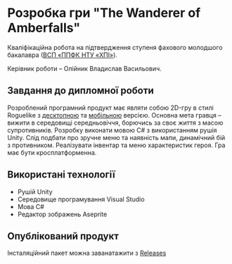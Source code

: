# Розробка гри "The Wanderer of Amberfalls"
Кваліфікаційна робота на підтвердження ступеня фахового молодшого бакалавра ([ВСП «ППФК НТУ «ХПІ»](https://www.polytechnic.poltava.ua/)).

Керівник роботи – Олійник Владислав Васильович. 

## Завдання до дипломної роботи
Розроблений програмний продукт має являти собою 2D-гру в стилі Roguelike з [десктопною](https://github.com/IlnitskijMaksim/The_Wanderer_of_Amberfalls/tree/pc) та [мобільною](https://github.com/IlnitskijMaksim/The_Wanderer_of_Amberfalls/tree/mobile) версією. Основна мета гравця – вижити в середовищі середньовіччя, борючись за своє життя з масою супротивників. Розробку виконати мовою C# з використанням рушія Unity. Слід подбати про зручне меню та наявність мапи, динамічний бій з противником. Реалізувати інвентар та меню характеристик героя. Гра має бути кросплатформенна.

## Використані технології ##
+ Рушій Unity
+ Середовище програмування Visual Studio
+ Мова C#
+ Редактор зображень Aseprite

## Опублікований продукт ##
Інсталяційний пакет можна заванатажити з [Releases](https://github.com/IlnitskijMaksim/The_Wanderer_of_Amberfalls/releases)

